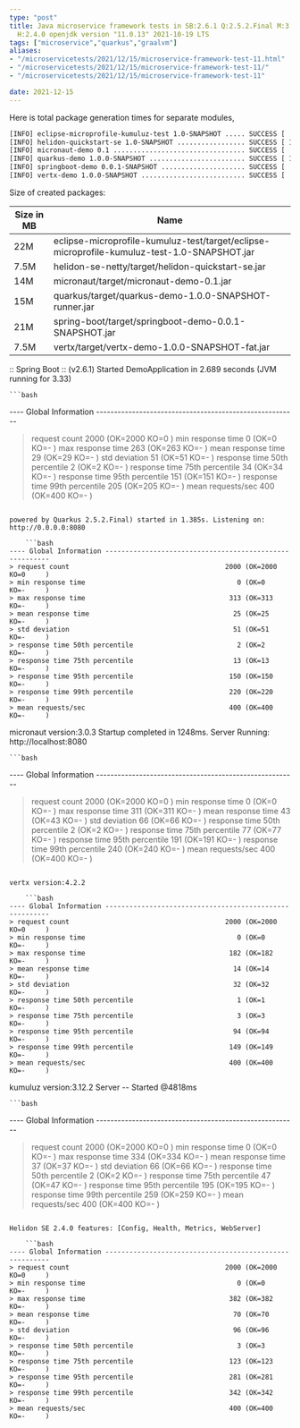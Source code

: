 ```yaml
---
type: "post"
title: Java microservice framework tests in SB:2.6.1 Q:2.5.2.Final M:3.2.3 V:4.2.2
  H:2.4.0 openjdk version "11.0.13" 2021-10-19 LTS
tags: ["microservice","quarkus","graalvm"]
aliases:
- "/microservicetests/2021/12/15/microservice-framework-test-11.html"
- "/microservicetests/2021/12/15/microservice-framework-test-11/"
- "/microservicetests/2021/12/15/microservice-framework-test-11"

date: 2021-12-15
---
```

 
Here is total package generation times for separate modules,
```bash
[INFO] eclipse-microprofile-kumuluz-test 1.0-SNAPSHOT ..... SUCCESS [  5.946 s]
[INFO] helidon-quickstart-se 1.0-SNAPSHOT ................. SUCCESS [ 12.237 s]
[INFO] micronaut-demo 0.1 ................................. SUCCESS [  8.898 s]
[INFO] quarkus-demo 1.0.0-SNAPSHOT ........................ SUCCESS [ 19.848 s]
[INFO] springboot-demo 0.0.1-SNAPSHOT ..................... SUCCESS [  0.637 s]
[INFO] vertx-demo 1.0.0-SNAPSHOT .......................... SUCCESS [  4.880 s]
```
Size of created packages:

| Size in MB |  Name |
|------------|-------|
| 22M | eclipse-microprofile-kumuluz-test/target/eclipse-microprofile-kumuluz-test-1.0-SNAPSHOT.jar |
| 7.5M | helidon-se-netty/target/helidon-quickstart-se.jar |
| 14M | micronaut/target/micronaut-demo-0.1.jar |
| 15M | quarkus/target/quarkus-demo-1.0.0-SNAPSHOT-runner.jar |
| 21M | spring-boot/target/springboot-demo-0.0.1-SNAPSHOT.jar |
| 7.5M | vertx/target/vertx-demo-1.0.0-SNAPSHOT-fat.jar |


:: Spring Boot :: (v2.6.1) Started DemoApplication in 2.689 seconds (JVM running for 3.33)

    ```bash
---- Global Information --------------------------------------------------------
> request count                                       2000 (OK=2000   KO=0     )
> min response time                                      0 (OK=0      KO=-     )
> max response time                                    263 (OK=263    KO=-     )
> mean response time                                    29 (OK=29     KO=-     )
> std deviation                                         51 (OK=51     KO=-     )
> response time 50th percentile                          2 (OK=2      KO=-     )
> response time 75th percentile                         34 (OK=34     KO=-     )
> response time 95th percentile                        151 (OK=151    KO=-     )
> response time 99th percentile                        205 (OK=205    KO=-     )
> mean requests/sec                                    400 (OK=400    KO=-     )
```

powered by Quarkus 2.5.2.Final) started in 1.385s. Listening on: http://0.0.0.0:8080

    ```bash
---- Global Information --------------------------------------------------------
> request count                                       2000 (OK=2000   KO=0     )
> min response time                                      0 (OK=0      KO=-     )
> max response time                                    313 (OK=313    KO=-     )
> mean response time                                    25 (OK=25     KO=-     )
> std deviation                                         51 (OK=51     KO=-     )
> response time 50th percentile                          2 (OK=2      KO=-     )
> response time 75th percentile                         13 (OK=13     KO=-     )
> response time 95th percentile                        150 (OK=150    KO=-     )
> response time 99th percentile                        220 (OK=220    KO=-     )
> mean requests/sec                                    400 (OK=400    KO=-     )
```

micronaut version:3.0.3 Startup completed in 1248ms. Server Running: http://localhost:8080

    ```bash
---- Global Information --------------------------------------------------------
> request count                                       2000 (OK=2000   KO=0     )
> min response time                                      0 (OK=0      KO=-     )
> max response time                                    311 (OK=311    KO=-     )
> mean response time                                    43 (OK=43     KO=-     )
> std deviation                                         66 (OK=66     KO=-     )
> response time 50th percentile                          2 (OK=2      KO=-     )
> response time 75th percentile                         77 (OK=77     KO=-     )
> response time 95th percentile                        191 (OK=191    KO=-     )
> response time 99th percentile                        240 (OK=240    KO=-     )
> mean requests/sec                                    400 (OK=400    KO=-     )
```

vertx version:4.2.2

    ```bash
---- Global Information --------------------------------------------------------
> request count                                       2000 (OK=2000   KO=0     )
> min response time                                      0 (OK=0      KO=-     )
> max response time                                    182 (OK=182    KO=-     )
> mean response time                                    14 (OK=14     KO=-     )
> std deviation                                         32 (OK=32     KO=-     )
> response time 50th percentile                          1 (OK=1      KO=-     )
> response time 75th percentile                          3 (OK=3      KO=-     )
> response time 95th percentile                         94 (OK=94     KO=-     )
> response time 99th percentile                        149 (OK=149    KO=-     )
> mean requests/sec                                    400 (OK=400    KO=-     )
```

kumuluz version:3.12.2 Server -- Started @4818ms

    ```bash
---- Global Information --------------------------------------------------------
> request count                                       2000 (OK=2000   KO=0     )
> min response time                                      0 (OK=0      KO=-     )
> max response time                                    334 (OK=334    KO=-     )
> mean response time                                    37 (OK=37     KO=-     )
> std deviation                                         66 (OK=66     KO=-     )
> response time 50th percentile                          2 (OK=2      KO=-     )
> response time 75th percentile                         47 (OK=47     KO=-     )
> response time 95th percentile                        195 (OK=195    KO=-     )
> response time 99th percentile                        259 (OK=259    KO=-     )
> mean requests/sec                                    400 (OK=400    KO=-     )
```

Helidon SE 2.4.0 features: [Config, Health, Metrics, WebServer]

    ```bash
---- Global Information --------------------------------------------------------
> request count                                       2000 (OK=2000   KO=0     )
> min response time                                      0 (OK=0      KO=-     )
> max response time                                    382 (OK=382    KO=-     )
> mean response time                                    70 (OK=70     KO=-     )
> std deviation                                         96 (OK=96     KO=-     )
> response time 50th percentile                          3 (OK=3      KO=-     )
> response time 75th percentile                        123 (OK=123    KO=-     )
> response time 95th percentile                        281 (OK=281    KO=-     )
> response time 99th percentile                        342 (OK=342    KO=-     )
> mean requests/sec                                    400 (OK=400    KO=-     )
```
